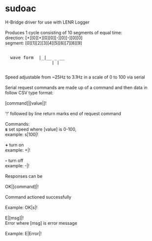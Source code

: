 # sudoac
H-Bridge driver for use with LENR Logger<br />
<br />
Produces 1 cycle consisting of 10 segments of equal time:<br />
direction:   [+][0][+][0][0][-][0][-][0][0]<br />
segment:     [0][1][2][3][4][5][6][7][8][9]<br />
  <br />
<pre>
  wave form  |_|__ _ __
                  | |
</pre>
<br />
Speed adjustable from ~25Hz to 3.1Hz in a scale of 0 to 100 via serial<br />
<br />
Serial request commands are made up of a command and then data in follow CSV type format:<br />
<br />
[command]|[value|]!<br />
<br />
'!' followed by line return marks end of request command<br />
<br />
Commands:<br />
<strong>s</strong>   set speed where [value] is 0-100,<br />
    example:  s|100|!<br />
<br />
<strong>+</strong>   turn on<br />
    example: +|!<br />
<br />
<strong>-</strong>   turn off<br />
    example: -|!<br />
<br />
Responses can be<br />
<br />
OK|[command]|!<br />
<br />
Command actioned successfully<br />
<br />
Example: OK|s|!<br />
<br />
E|[msg]|!
<br />
Error where [msg] is error message<br />
<br />
Example: E|Error|!<br />

